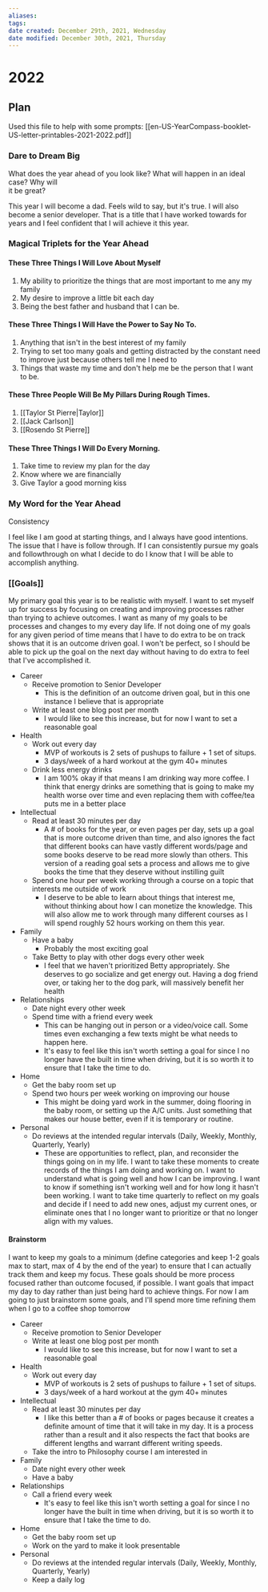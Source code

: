```yaml
---
aliases: 
tags: 
date created: December 29th, 2021, Wednesday
date modified: December 30th, 2021, Thursday
---
```


# 2022

## Plan

Used this file to help with some prompts: [[en-US-YearCompass-booklet-US-letter-printables-2021-2022.pdf]]

### Dare to Dream Big

What does the year ahead of you look like? What will happen in an ideal case? Why will  
it be great?

This year I will become a dad. Feels wild to say, but it's true. I will also become a senior developer. That is a title that I have worked towards for years and I feel confident that I will achieve it this year.

### Magical Triplets for the Year Ahead

#### These Three Things I Will Love About Myself

1. My ability to prioritize the things that are most important to me any my family
2. My desire to improve a little bit each day
3. Being the best father and husband that I can be.

#### These Three Things I Will Have the Power to Say No To.

1. Anything that isn't in the best interest of my family
2. Trying to set too many goals and getting distracted by the constant need to improve just because others tell me I need to
3. Things that waste my time and don't help me be the person that I want to be.

#### These Three People Will Be My Pillars During Rough Times.

1. [[Taylor St Pierre|Taylor]]
2. [[Jack Carlson]]
3. [[Rosendo St Pierre]]

#### These Three Things I Will Do Every Morning.

1. Take time to review my plan for the day
2. Know where we are financially
3. Give Taylor a good morning kiss

### My Word for the Year Ahead

Consistency

I feel like I am good at starting things, and I always have good intentions. The issue that I have is follow through. If I can consistently pursue my goals and followthrough on what I decide to do I know that I will be able to accomplish anything.

### [[Goals]]

My primary goal this year is to be realistic with myself. I want to set myself up for success by focusing on creating and improving processes rather than trying to achieve outcomes. I want as many of my goals to be processes and changes to my every day life. If not doing one of my goals for any given period of time means that I have to do extra to be on track shows that it is an outcome driven goal. I won't be perfect, so I should be able to pick up the goal on the next day without having to do extra to feel that I've accomplished it.

- Career
	- Receive promotion to Senior Developer
		- This is the definition of an outcome driven goal, but in this one instance I believe that is appropriate
	- Write at least one blog post per month
		- I would like to see this increase, but for now I want to set a reasonable goal
- Health
	- Work out every day
		- MVP of workouts is 2 sets of pushups to failure + 1 set of situps.
		- 3 days/week of a hard workout at the gym 40+ minutes
	- Drink less energy drinks
		- I am 100% okay if that means I am drinking way more coffee. I think that energy drinks are something that is going to make my health worse over time and even replacing them with coffee/tea puts me in a better place
- Intellectual
	- Read at least 30 minutes per day
		- A # of books for the year, or even pages per day, sets up a goal that is more outcome driven than time, and also ignores the fact that different books can have vastly different words/page and some books deserve to be read more slowly than others. This version of a reading goal sets a process and allows me to give books the time that they deserve without instilling guilt
	- Spend one hour per week working through a course on a topic that interests me outside of work
		- I deserve to be able to learn about things that interest me, without thinking about how I can monetize the knowledge. This will also allow me to work through many different courses as I will spend roughly 52 hours working on them this year.
- Family
	- Have a baby
		- Probably the most exciting goal
	- Take Betty to play with other dogs every other week
		- I feel that we haven't prioritized Betty appropriately. She deserves to go socialize and get energy out. Having a dog friend over, or taking her to the dog park, will massively benefit her health
- Relationships
    - Date night every other week
	- Spend time with a friend every week
		- This can be hanging out in person or a video/voice call. Some times even exchanging a few texts might be what needs to happen here.
		- It's easy to feel like this isn't worth setting a goal for since I no longer have the built in time when driving, but it is so worth it to ensure that I take the time to do.
- Home
	- Get the baby room set up
	- Spend two hours per week working on improving our house
		- This might be doing yard work in the summer, doing flooring in the baby room, or setting up the A/C units. Just something that makes our house better, even if it is temporary or routine.
- Personal
	- Do reviews at the intended regular intervals (Daily, Weekly, Monthly, Quarterly, Yearly)
		- These are opportunities to reflect, plan, and reconsider the things going on in my life. I want to take these moments to create records of the things I am doing and working on. I want to understand what is going well and how I can be improving. I want to know if something isn't working well and for how long it hasn't been working. I want to take time quarterly to reflect on my goals and decide if I need to add new ones, adjust my current ones, or eliminate ones that I no longer want to prioritize or that no longer align with my values.

#### Brainstorm

I want to keep my goals to a minimum (define categories and keep 1-2 goals max to start, max of 4 by the end of the year) to ensure that I can actually track them and keep my focus. These goals should be more process focused rather than outcome focused, if possible. I want goals that impact my day to day rather than just being hard to achieve things. For now I am going to just brainstorm some goals, and I'll spend more time refining them when I go to a coffee shop tomorrow

- Career
	- Receive promotion to Senior Developer
	- Write at least one blog post per month
		- I would like to see this increase, but for now I want to set a reasonable goal
- Health
	- Work out every day
		- MVP of workouts is 2 sets of pushups to failure + 1 set of situps.
		- 3 days/week of a hard workout at the gym 40+ minutes
- Intellectual
	- Read at least 30 minutes per day
		- I like this better than a # of books or pages because it creates a definite amount of time that it will take in my day. It is a process rather than a result and it also respects the fact that books are different lengths and warrant different writing speeds.
	- Take the intro to Philosophy course I am interested in
- Family
	- Date night every other week
	- Have a baby
- Relationships
	- Call a friend every week
		- It's easy to feel like this isn't worth setting a goal for since I no longer have the built in time when driving, but it is so worth it to ensure that I take the time to do.
- Home
	- Get the baby room set up
	- Work on the yard to make it look presentable
- Personal
	- Do reviews at the intended regular intervals (Daily, Weekly, Monthly, Quarterly, Yearly)
	- Keep a daily log
